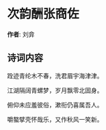# 次韵酬张商佐

**作者**: 刘弇

## 诗词内容

跧迹青纶木不春，洗君眉宇海津津。

江湖隔阔青螺梦，岁月飘零北固身。

俯仰未应羞彼俗，漱衔仍喜属吾人。

嚼螯擘壳怀哉乐，又作秋风一笑新。

